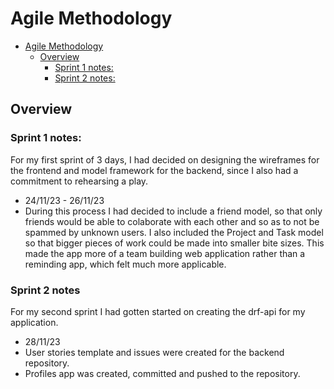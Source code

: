 # Agile Methodology
* [Agile Methodology](#agile-methodology)
  * [Overview](#overview)
    * [Sprint 1 notes:](#sprint-1-notes)
    * [Sprint 2 notes:](#sprint-2-notes)
## Overview


### Sprint 1 notes:
For my first sprint of 3 days, I had decided on designing the wireframes for the frontend and model framework for the backend, since I also had a commitment to rehearsing a play.
* 24/11/23 - 26/11/23
* During this process I had decided to include a friend model, so that only friends would be able to colaborate with each other and so as to not be spammed by unknown users. I also included the Project and Task model so that bigger pieces of work could be made into smaller bite sizes. This made the app more of a team building web application rather than a reminding app, which felt much more applicable.

### Sprint 2 notes
For my second sprint I had gotten started on creating the drf-api for my application.
* 28/11/23
* User stories template and issues were created for the backend repository.
* Profiles app was created, committed and pushed to the repository.
